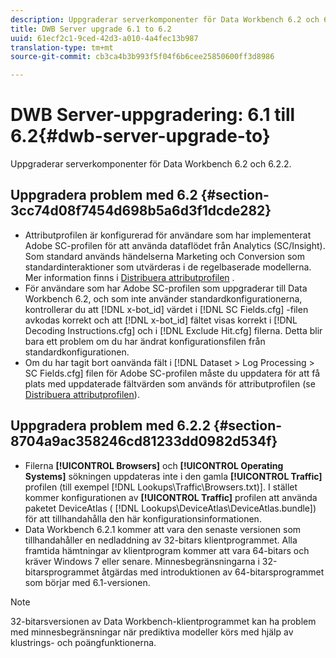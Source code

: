 ```yaml
---
description: Uppgraderar serverkomponenter för Data Workbench 6.2 och 6.2.2.
title: DWB Server upgrade 6.1 to 6.2
uuid: 61ecf2c1-9ced-42d3-a010-4a4fec13b987
translation-type: tm+mt
source-git-commit: cb3ca4b3b993f5f04f6b6cee25850600ff3d8986

---
```



# DWB Server-uppgradering: 6.1 till 6.2{#dwb-server-upgrade-to}

Uppgraderar serverkomponenter för Data Workbench 6.2 och 6.2.2.

## Uppgradera problem med 6.2 {#section-3cc74d08f7454d698b5a6d3f1dcde282}

* Attributprofilen är konfigurerad för användare som har implementerat Adobe SC-profilen för att använda dataflödet från Analytics (SC/Insight). Som standard används händelserna Marketing och Conversion som standardinteraktioner som utvärderas i de regelbaserade modellerna. Mer information finns i [Distribuera attributprofilen](https://docs.adobe.com/help/en/data-workbench/using/client/attribution-reports/c-attrib-profile-deploy.html) .
* För användare som har Adobe SC-profilen som uppgraderar till Data Workbench 6.2, och som inte använder standardkonfigurationerna, kontrollerar du att [!DNL x-bot_id] värdet i [!DNL SC Fields.cfg] -filen avkodas korrekt och att [!DNL x-bot_id] fältet visas korrekt i [!DNL Decoding Instructions.cfg] och i [!DNL Exclude Hit.cfg] filerna. Detta blir bara ett problem om du har ändrat konfigurationsfilen från standardkonfigurationen.
* Om du har tagit bort oanvända fält i [!DNL Dataset > Log Processing > SC Fields.cfg] filen för Adobe SC-profilen måste du uppdatera för att få plats med uppdaterade fältvärden som används för attributprofilen (se [Distribuera attributprofilen](https://docs.adobe.com/help/en/data-workbench/using/client/attribution-reports/c-attrib-profile-deploy.html)).

## Uppgradera problem med 6.2.2 {#section-8704a9ac358246cd81233dd0982d534f}

* Filerna **[!UICONTROL Browsers]** och **[!UICONTROL Operating Systems]** sökningen uppdateras inte i den gamla **[!UICONTROL Traffic]** profilen (till exempel [!DNL Lookups\Traffic\Browsers.txt)]. I stället kommer konfigurationen av **[!UICONTROL Traffic]** profilen att använda paketet DeviceAtlas ( [!DNL Lookups\DeviceAtlas\DeviceAtlas.bundle]) för att tillhandahålla den här konfigurationsinformationen.
* Data Workbench 6.2.1 kommer att vara den senaste versionen som tillhandahåller en nedladdning av 32-bitars klientprogrammet. Alla framtida hämtningar av klientprogram kommer att vara 64-bitars och kräver Windows 7 eller senare. Minnesbegränsningarna i 32-bitarsprogrammet åtgärdas med introduktionen av 64-bitarsprogrammet som börjar med 6.1-versionen.

>[!NOTE]
>
>32-bitarsversionen av Data Workbench-klientprogrammet kan ha problem med minnesbegränsningar när prediktiva modeller körs med hjälp av klustrings- och poängfunktionerna.

